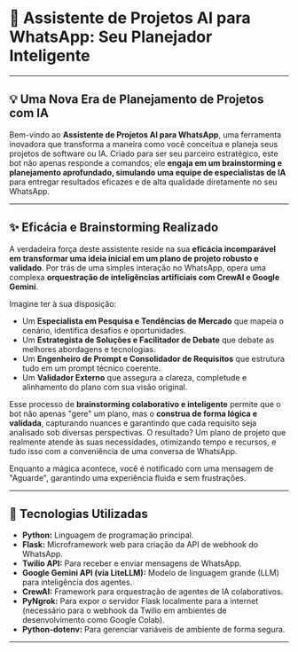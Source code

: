# 🤖 Assistente de Projetos AI para WhatsApp: Seu Planejador Inteligente

---

## 💡 Uma Nova Era de Planejamento de Projetos com IA

Bem-vindo ao **Assistente de Projetos AI para WhatsApp**, uma ferramenta inovadora que transforma a maneira como você conceitua e planeja seus projetos de software ou IA. Criado para ser seu parceiro estratégico, este bot não apenas responde a comandos; ele **engaja em um brainstorming e planejamento aprofundado, simulando uma equipe de especialistas de IA** para entregar resultados eficazes e de alta qualidade diretamente no seu WhatsApp.

---

## ✨ Eficácia e Brainstorming Realizado

A verdadeira força deste assistente reside na sua **eficácia incomparável em transformar uma ideia inicial em um plano de projeto robusto e validado**. Por trás de uma simples interação no WhatsApp, opera uma complexa **orquestração de inteligências artificiais com CrewAI e Google Gemini**.

Imagine ter à sua disposição:
* Um **Especialista em Pesquisa e Tendências de Mercado** que mapeia o cenário, identifica desafios e oportunidades.
* Um **Estrategista de Soluções e Facilitador de Debate** que debate as melhores abordagens e tecnologias.
* Um **Engenheiro de Prompt e Consolidador de Requisitos** que estrutura tudo em um prompt técnico coerente.
* Um **Validador Externo** que assegura a clareza, completude e alinhamento do plano com sua visão original.

Esse processo de **brainstorming colaborativo e inteligente** permite que o bot não apenas "gere" um plano, mas o **construa de forma lógica e validada**, capturando nuances e garantindo que cada requisito seja analisado sob diversas perspectivas. O resultado? Um plano de projeto que realmente atende às suas necessidades, otimizando tempo e recursos, e tudo isso com a conveniência de uma conversa de WhatsApp.

Enquanto a mágica acontece, você é notificado com uma mensagem de "Aguarde", garantindo uma experiência fluida e sem frustrações.

---

## 🚀 Tecnologias Utilizadas

* **Python:** Linguagem de programação principal.
* **Flask:** Microframework web para criação da API de webhook do WhatsApp.
* **Twilio API:** Para receber e enviar mensagens de WhatsApp.
* **Google Gemini API (via LiteLLM):** Modelo de linguagem grande (LLM) para inteligência dos agentes.
* **CrewAI:** Framework para orquestração de agentes de IA colaborativos.
* **PyNgrok:** Para expor o servidor Flask localmente para a internet (necessário para o webhook da Twilio em ambientes de desenvolvimento como Google Colab).
* **Python-dotenv:** Para gerenciar variáveis de ambiente de forma segura.

---
